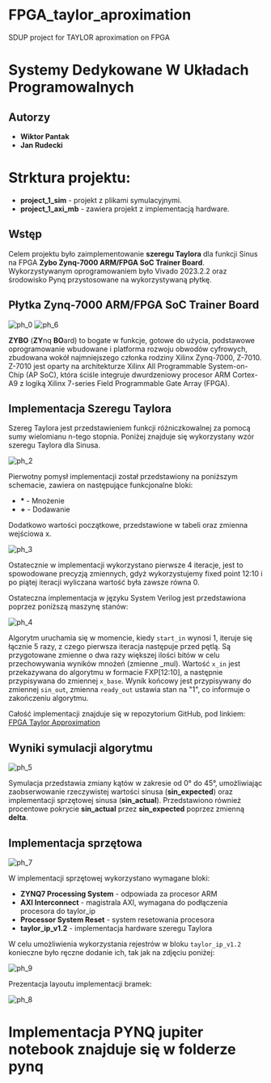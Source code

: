 # FPGA_taylor_aproximation
SDUP project for TAYLOR aproximation on FPGA

# Systemy Dedykowane W Układach Programowalnych

## Autorzy
* **Wiktor Pantak**
* **Jan Rudecki**


# Strktura projektu:
* **project_1_sim** - projekt z plikami symulacyjnymi.
* **project_1_axi_mb** - zawiera projekt z implementacją hardware.

## Wstęp
Celem projektu było zaimplementowanie **szeregu Taylora** dla funkcji Sinus na FPGA **Zybo Zynq-7000 ARM/FPGA SoC Trainer Board**. Wykorzystywanym oprogramowaniem było Vivado 2023.2.2 oraz środowisko Pynq przystosowane na wykorzystywaną płytkę.

## Płytka Zynq-7000 ARM/FPGA SoC Trainer Board

![ph_0](photos/ph_0.png)
![ph_6](photos/ph_6.png)

__ZYBO__ (**ZY**nq **BO**ard) to bogate w funkcje, gotowe do użycia, podstawowe oprogramowanie wbudowane i platforma rozwoju obwodów cyfrowych, zbudowana wokół najmniejszego członka rodziny Xilinx Zynq-7000, Z-7010. Z-7010 jest oparty na architekturze Xilinx All Programmable System-on-Chip (AP SoC), która ściśle integruje dwurdzeniowy procesor ARM Cortex-A9 z logiką Xilinx 7-series Field Programmable Gate Array (FPGA).

## Implementacja Szeregu Taylora

Szereg Taylora jest przedstawieniem funkcji różniczkowalnej za pomocą sumy wielomianu n-tego stopnia. Poniżej znajduje się wykorzystany wzór szeregu Taylora dla Sinusa.

![ph_2](photos/ph_2.png)

Pierwotny pomysł implementacji został przedstawiony na poniższym schemacie, zawiera on następujące funkcjonalne bloki:

* __*__    - Mnożenie
* __+__    - Dodawanie

Dodatkowo wartości początkowe, przedstawione w tabeli oraz zmienna wejściowa x.

![ph_3](photos/ph_3.png)

Ostatecznie w implementacji wykorzystano pierwsze 4 iteracje, jest to spowodowane precyzją zmiennych, gdyż wykorzystujemy fixed point 12:10 i po piątej iteracji wyliczana wartość była zawsze równa 0.

Ostateczna implementacja w języku System Verilog jest przedstawiona poprzez poniższą maszynę stanów:

![ph_4](photos/ph_4.png)

Algorytm uruchamia się w momencie, kiedy `start_in` wynosi 1, iteruje się łącznie 5 razy, z czego pierwsza iteracja następuje przed pętlą. Są przygotowane zmienne o dwa razy większej ilości bitów w celu przechowywania wyników mnożeń (zmienne _mul). Wartość `x_in` jest przekazywana do algorytmu w formacie FXP[12:10], a następnie przypisywana do zmiennej `x_base`. Wynik końcowy jest przypisywany do zmiennej `sin_out`, zmienna `ready_out` ustawia stan na "1", co informuje o zakończeniu algorytmu.

Całość implementacji znajduje się w repozytorium GitHub, pod linkiem: [FPGA Taylor Approximation](https://github.com/janek252/FPGA_taylor_aproximation.git)

## Wyniki symulacji algorytmu

![ph_5](photos/ph_5.png)

Symulacja przedstawia zmiany kątów w zakresie od 0° do 45°, umożliwiając zaobserwowanie rzeczywistej wartości sinusa (**sin_expected**) oraz implementacji sprzętowej sinusa (**sin_actual**). Przedstawiono również procentowe pokrycie **sin_actual** przez **sin_expected** poprzez zmienną **delta**.

## Implementacja sprzętowa

![ph_7](photos/ph_7.png)

W implementacji sprzętowej wykorzystano wymagane bloki:
* **ZYNQ7 Processing System** - odpowiada za procesor ARM 
* **AXI Interconnect** - magistrala AXI, wymagana do podłączenia procesora do taylor_ip
* **Processor System Reset** - system resetowania procesora
* **taylor_ip_v1.2** - implementacja hardware szeregu Taylora

W celu umożliwienia wykorzystania rejestrów w bloku `taylor_ip_v1.2` konieczne było ręczne dodanie ich, tak jak na zdjęciu poniżej:

![ph_9](photos/ph_9.png)

Prezentacja layoutu implementacji bramek:

![ph_8](photos/ph_8.png)

# Implementacja PYNQ jupiter notebook znajduje się w folderze pynq
